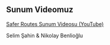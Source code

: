 ## Sunum Videomuz
[Safer Routes Sunum Videosu (YouTube)]([https://www.google.com](https://youtu.be/g2JXjPNOffI))

Selim Şahin & Nikolay Benlioğlu
